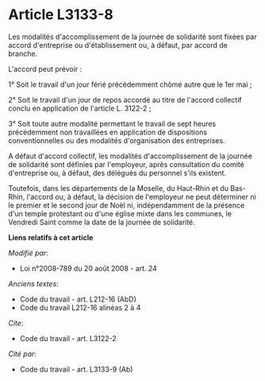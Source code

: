 # Article L3133-8

Les modalités d'accomplissement de la journée de solidarité sont fixées par accord d'entreprise ou d'établissement ou, à
défaut, par accord de branche.

L'accord peut prévoir : 

1° Soit le travail d'un jour férié précédemment chômé autre que le 1er mai ; 

2° Soit le travail d'un jour de repos accordé au titre de l'accord collectif conclu en application de l'article L. 3122-2 ; 

3° Soit toute autre modalité permettant le travail de sept heures précédemment non travaillées en application de dispositions
conventionnelles ou des modalités d'organisation des entreprises.

A défaut d'accord collectif, les modalités d'accomplissement de la journée de solidarité sont définies par l'employeur, après
consultation du comité d'entreprise ou, à défaut, des délégués du personnel s'ils existent. 

Toutefois, dans les départements de la Moselle, du Haut-Rhin et du Bas-Rhin, l'accord ou, à défaut, la décision de
l'employeur ne peut déterminer ni le premier et le second jour de Noël ni, indépendamment de la présence d'un temple
protestant ou d'une église mixte dans les communes, le Vendredi Saint comme la date de la journée de solidarité.

**Liens relatifs à cet article**

_Modifié par_:

  - Loi n°2008-789 du 20 août 2008 - art. 24

_Anciens textes_:

  - Code du travail - art. L212-16 (AbD)
  - Code du travail L212-16 alinéas 2 à 4

_Cite_:

  - Code du travail - art. L3122-2

_Cité par_:

  - Code du travail - art. L3133-9 (Ab)
